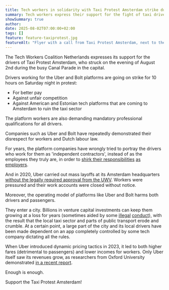 ```yaml
---
title: Tech workers in solidarity with Taxi Protest Amsterdam strike during Canal Parade
summary: Tech workers express their support for the fight of taxi drivers in Amsterdam, who are striking today for better pay and working conditions.
showSummary: true
author:
date: 2025-08-02T07:00:00+02:00
tags: []
feature: feature-taxiprotest.jpg
featureAlt: "Flyer with a call from Taxi Protest Amsterdam, next to the Tech Workers logo, a black heart emoji, and the name Taxi Protest Amsterdam"
---
```


The Tech Workers Coalition Netherlands expresses its support for the drivers of Taxi Protest Amsterdam, who struck on the evening of August 2nd during the busy Canal Parade in the capital.

Drivers working for the Uber and Bolt platforms are going on strike for 10 hours on Saturday night in protest:

* For better pay
* Against unfair competition
* Against American and Estonian tech platforms that are coming to Amsterdam to ruin the taxi sector

The platform workers are also demanding mandatory professional qualifications for all drivers.

Companies such as Uber and Bolt have repeatedly demonstrated their disrespect for workers and Dutch labour law.

For years, the platform companies have wrongly tried to portray the drivers who work for them as 'independent contractors', instead of as the employees they truly are, in order to [shirk their responsibilities](https://www.bbc.co.uk/news/articles/c7047kz0vr0o) [as employers](https://www.fnv.nl/nieuwsbericht/sectornieuws/flex/2025/02/fnv-mag-ook-voor-schijnzelfstandigen-cao-naleving).

And in 2020, Uber carried out mass layoffs at its Amsterdam headquarters [without the legally required approval from the UWV](https://nos.nl/artikel/2357403). Workers were pressured and their work accounts were closed without notice.

Moreover, the operating model of platforms like Uber and Bolt harms both drivers and passengers.

They enter a city. Billions in venture capital investments can keep them growing at a loss for years (sometimes aided by some [illegal](https://www.theguardian.com/news/2022/jul/10/former-eu-digital-chief-neelie-kroes-secretly-helped-uber-lobby-dutch-pm-leak-suggests) [conduct](https://www.theguardian.com/news/2022/jul/10/uber-files-leak-reveals-global-lobbying-campaign)), with the result that the local taxi sector and parts of public transport erode and crumble. At a certain point, a large part of the city and its local drivers have been made dependent on an app completely controlled by some tech company dictating all the rules.

When Uber introduced dynamic pricing tactics in 2023, it led to both higher fares (detrimental to passengers) and lower incomes for workers. Only Uber itself saw its revenues grow, as researchers from Oxford University demonstrated [in a recent report](https://www.ox.ac.uk/news/2025-06-23-new-oxford-research-reveals-uber-s-algorithmic-pricing-leaves-drivers-and-passengers).

Enough is enough.

Support the Taxi Protest Amsterdam!